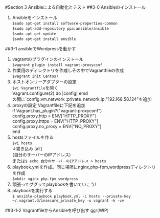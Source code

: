 #Section 3 Ansibleによる自動化とテスト
##3-0 Ansibleのインストール
1. Ansibleをインストール  
   `$sudo apt-get install software-properties-common`  
   `$sudo apt-add-repository ppa:ansible/ansible`  
   `$sudo apt-get update`  
   `$sudo apt-get install ansible`  

##3-1 ansibleでWordpressを動かす
1. vagrantのプラグインのインストール  
   `$vagrant plugin install vagrant-proxyconf`  
2. 作業用のディレクトリを作成しその中でVagrantfileの作成  
   `$vagrant init Centos7`  
3. ホストオンリーアダプターの設定  
   `$vi Vagrantfile`を開く  
   Vagrant.configure(2) do |config| emd  
   の間に`config.vm.network :private_network,ip:"192.168.58.124"を追加  
4. proxyの設定 Vagrantfileに下記を追加  
   if Vagrant.has_plugin?("vagrant-proxyconf")  
      config.proxy.http     = ENV["HTTP_PROXY"]  
      config.proxy.https    = ENV["HTTP_PROXY"]  
      config.proxy.no_proxy = ENV["NO_PROXY"]  
   end  
5. hostsファイルを作る  
   `$vi hosts`  
     ↓書き込み
   [all]  
   (自分のサーバーのIPアドレス)  
   または`$ echo 自分のサーバーのIPアドレス > hosts`  
6. playbook.ymlを作成。同じ場所にnginx,php-fpm,wordpressディレクトリを作成  
   `$mkdir nginx php-fpm wordpress`  
7. 頑張ってググッてplaybookを書いていこう!  
8. playbookを実行する  
   `$ ansible-playbook playbook.yml -i hosts --private-key ~/.vagrant.d/insecure_private_key -u vagrant -k -vv`  

##3-1-2 VagrantfileからAnsibleを呼び出す
ggr(WIP)  
